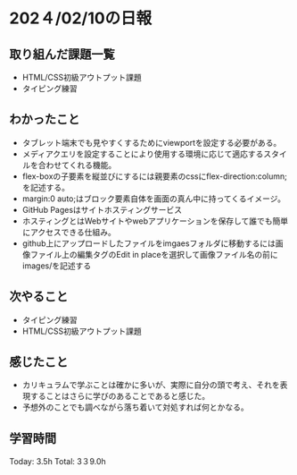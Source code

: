# 202４/02/10の日報
## 取り組んだ課題一覧
* HTML/CSS初級アウトプット課題
* タイピング練習
## わかったこと
*  タブレット端末でも見やすくするためにviewportを設定する必要がある。
*  メディアクエリを設定することにより使用する環境に応じて適応するスタイルを合わせてくれる機能。
*  flex-boxの子要素を縦並びにするには親要素のcssにflex-direction:column;を記述する。
*  margin:0 auto;はブロック要素自体を画面の真ん中に持ってくるイメージ。
*   GitHub Pagesはサイトホスティングサービス
  *  ホスティングとはWebサイトやwebアプリケーションを保存して誰でも簡単にアクセスできる仕組み。
* github上にアップロードしたファイルをimgaesフォルダに移動するには画像ファイル上の編集タグのEdit in placeを選択して画像ファイル名の前にimages/を記述する   
## 次やること
* タイピング練習
* HTML/CSS初級アウトプット課題
## 感じたこと
* カリキュラムで学ぶことは確かに多いが、実際に自分の頭で考え、それを表現することはさらに学びのあることであると感じた。
* 予想外のことでも調べながら落ち着いて対処すれば何とかなる。
## 学習時間
Today: 3.5h
Total: 3３9.0h
